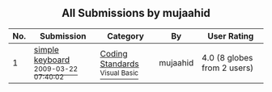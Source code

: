 ﻿<div align="center">

## All Submissions by mujaahid

</div>

No.  | Submission | Category | By   | User Rating
---- | ---------- | -------- | ---- | -----------
1 | [simple keyboard<br /><sup>2009-03-22 07:40:02</sup>](https://github.com/Planet-Source-Code/mujaahid-simple-keyboard__1-71891) | [Coding Standards<br /><sup>Visual Basic</sup>](../ByCategory/coding-standards__1-43.md) | mujaahid | 4.0 (8 globes from 2 users)
